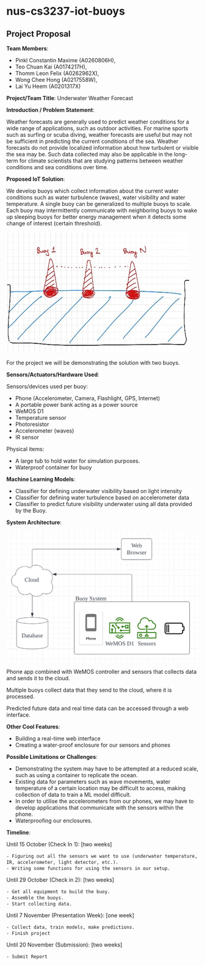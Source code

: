 # nus-cs3237-iot-buoys

## Project Proposal

**Team Members**:  

- Pinkl Constantin Maxime (A0260806H),  
- Teo Chuan Kai (A0174217H),  
- Thomm Leon Felix (A0262962X), 
- Wong Chee Hong (A0217558W), 
- Lai Yu Heem (A0201317X)  

**Project/Team Title**: Underwater Weather Forecast

**Introduction / Problem Statement**:

Weather forecasts are generally used to predict weather conditions for a wide range of applications, such as outdoor activities. For marine sports such as surfing or scuba diving, weather forecasts are useful but may not be sufficient in predicting the current conditions of the sea. Weather forecasts do not provide localized information about how turbulent or visible the sea may be. Such data collected may also be applicable in the long-term for climate scientists that are studying patterns between weather conditions and sea conditions over time. 

**Proposed IoT Solution**:

We develop buoys which collect information about the current water conditions such as water turbulence (waves), water visibility and water temperature. A single buoy can be generalized to multiple buoys to scale. Each buoy may intermittently communicate with neighboring buoys to wake up sleeping buoys for better energy management when it detects some change of interest (certain threshold).

![](/report/resources/iot1.jpeg)

For the project we will be demonstrating the solution with two buoys. 
 

**Sensors/Actuators/Hardware Used**: 

Sensors/devices used per buoy:

- Phone (Accelerometer, Camera, Flashlight, GPS, Internet) 
- A portable power bank acting as a power source 
- WeMOS D1 
- Temperature sensor 
- Photoresistor 
- Accelerometer (waves) 
- IR sensor 

Physical items: 

- A large tub to hold water for simulation purposes. 
- Waterproof container for buoy 

**Machine Learning Models**: 
- Classifier for defining underwater visibility based on light intensity 
- Classifier for defining water turbulence based on accelerometer data 
- Classifier to predict future visibility underwater using all data provided by the Buoy. 

**System Architecture**: 

![](/report/resources/iot2.png)

Phone app combined with WeMOS controller and sensors that collects data and sends it to the cloud. 

Multiple buoys collect data that they send to the cloud, where it is processed. 

Predicted future data and real time data can be accessed through a web interface.  

**Other Cool Features**:  

- Building a real-time web interface 
- Creating a water-proof enclosure for our sensors and phones 

**Possible Limitations or Challenges**:

- Demonstrating the system may have to be attempted at a reduced scale, such as using a container to replicate the ocean. 
- Existing data for parameters such as wave movements, water temperature of a certain location may be difficult to access, making collection of data to train a ML model difficult. 
- In order to utilise the accelerometers from our phones, we may have to develop applications that communicate with the sensors within the phone. 
- Waterproofing our enclosures.

**Timeline**:  

Until 15 October (Check In 1): [two weeks] 

    - Figuring out all the sensors we want to use (underwater temperature, IR, accelerometer, light detector, etc.). 
    - Writing some functions for using the sensors in our setup. 

Until 29 October (Check in 2): [two weeks] 

    - Get all equipment to build the buoy. 
    - Assemble the buoys. 
    - Start collecting data. 

Until 7 November (Presentation Week): [one week] 

    - Collect data, train models, make predictions. 
    - Finish project 

Until 20 November (Submission): [two weeks] 

    - Submit Report 
